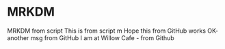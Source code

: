 # MRKDM
MRKDM from script
This is from script
m
Hope this from GitHub works
OK- another msg from GitHub
I am at Willow Cafe - from Github
